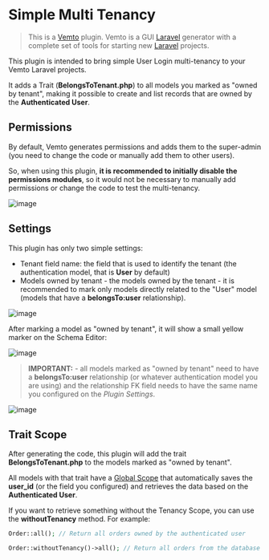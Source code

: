 # Simple Multi Tenancy

> This is a [Vemto](https://vemto.app) plugin. Vemto is a GUI [Laravel](https://laravel.com) generator with a complete set of tools for starting new [Laravel](https://laravel.com) projects. 

This plugin is intended to bring simple User Login multi-tenancy to your Vemto Laravel projects.

It adds a Trait (**BelongsToTenant.php**) to all models you marked as "owned by tenant", making it possible to create and list records that are owned by the **Authenticated User**.

## Permissions

By default, Vemto generates permissions and adds them to the super-admin (you need to change the code or manually add them to other users). 

So, when using this plugin, **it is recommended to initially disable the permissions modules**, so it would not be necessary to manually add permissions or change the code to test the multi-tenancy.

![image](https://user-images.githubusercontent.com/11933789/136062221-975a3339-ce47-4354-a538-4bee0ea5f2a8.png)

## Settings

This plugin has only two simple settings:

- Tenant field name: the field that is used to identify the tenant (the authentication model, that is **User** by default)
- Models owned by tenant - the models owned by the tenant - it is recommended to mark only models directly related to the "User" model (models that have a **belongsTo:user** relationship).

![image](https://user-images.githubusercontent.com/11933789/131032403-c9405bda-80f3-41cc-8708-e1734c340cae.png)

After marking a model as "owned by tenant", it will show a small yellow marker on the Schema Editor:

![image](https://user-images.githubusercontent.com/11933789/131032362-21d67974-f78a-49b6-94a8-4c5941605645.png)

> **IMPORTANT:** - all models marked as "owned by tenant" need to have a **belongsTo:user** relationship (or whatever authentication model you are using) and the relationship FK field needs to have the same name you configured on the *Plugin Settings*.

![image](https://user-images.githubusercontent.com/11933789/131034172-984fcff8-07f9-487d-8a34-71e17212b152.png)

## Trait Scope

After generating the code, this plugin will add the trait **BelongsToTenant.php** to the models marked as "owned by tenant".

All models with that trait have a [Global Scope](https://laravel.com/docs/8.x/eloquent#global-scopes) that automatically saves the **user_id** (or the field you configured) and retrieves the data based on the **Authenticated User**.

If you want to retrieve something without the Tenancy Scope, you can use the **withoutTenancy** method. For example:

```php
Order::all(); // Return all orders owned by the authenticated user

Order::withoutTenancy()->all(); // Return all orders from the database
```